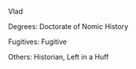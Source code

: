 Vlad

Degrees: Doctorate of Nomic History

Fugitives: Fugitive

Others: Historian, Left in a Huff


